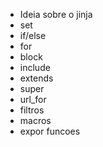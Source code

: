* Ideia sobre o jinja
* set
* if/else
* for
* block
* include
* extends
* super
* url\_for
* filtros
* macros
* expor funcoes
